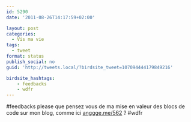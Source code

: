 ```yaml
---
id: 5290
date: '2011-08-26T14:17:59+02:00'

layout: post
categories:
  - Vis ma vie
tags:
  - tweet
format: status
publish_social: no
guid: 'http://tweets.local/?birdsite_tweet=107094444179849216'

birdsite_hashtags:
    - feedbacks
    - wdfr
---
```


\#feedbacks please que pensez vous de ma mise en valeur des blocs de code sur mon blog, comme ici [anggge.me/562](http://anggge.me/562) ? #wdfr